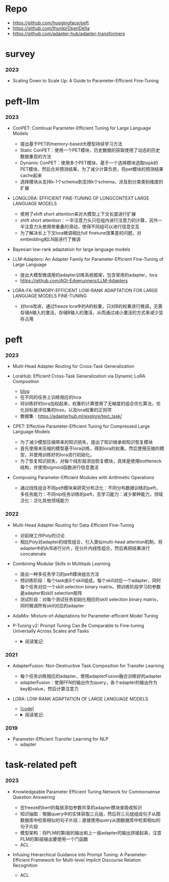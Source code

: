 

# Repo

- https://github.com/huggingface/peft
- https://github.com/thunlp/OpenDelta
- https://github.com/adapter-hub/adapter-transformers



# survey

### 2023
- Scaling Down to Scale Up: A Guide to Parameter-Efficient Fine-Tuning



# peft-llm

### 2023

- ConPET: Continual Parameter-Efficient Tuning for Large Language Models
  - 提出基于PET的memory-based大模型持续学习方法
  - Static ConPET：使用一个PET模块，历史数据的获取使用了动态的历史数据重现的方法
  - Dynamic ConPET：使用多个PET模块，基于一个选择模块选取topk的PET模块，然后合并预测结果，为了减少计算负担，将pet模块的预测结果cache起来
  - 选择模块从支持k-1个schema到支持k个schema，涉及到分类类别维度的扩展

- LONGLORA: EFFICIENT FINE-TUNING OF LONGCONTEXT LARGE LANGUAGE MODELS
  - 使用了shift short attention来对大模型上下文长度进行扩展
  - shift short attention：一半注意力头只在组内进行注意力的计算，另外一半注意力头使用带重叠的滑动，使得不同组可以进行信息交互
  - 为了解决长上下文lora微调相比full finetune效果差的问题，对embedding和LN层进行了微调

- Bayesian low-rank adaptation for large language models

- LLM-Adapters: An Adapter Family for Parameter-Efficient Fine-Tuning of Large Language
  - 提出大模型微调用的adapter训练系统框架，包含常用的adapter，lora
  - https://github.com/AGI-Edgerunners/LLM-Adapters

- LORA-FA: MEMORY-EFFICIENT LOW-RANK ADAPTATION FOR LARGE LANGUAGE MODELS FINE-TUNING
  - 对lora改进，通过freeze lora中的A的权重，只对B的权重进行微调，无需存储A输入的激活，存储B输入的激活，从而通过减小激活的方式来减少显存占用


# peft

### 2023

- Multi-Head Adapter Routing for Cross-Task Generalization

- LoraHub: Efficient Cross-Task Generalization via Dynamic LoRA Composition
  - [blog](https://mp.weixin.qq.com/s/QlTxcwdtOt8NizqqBzo6yg)
  - 在不同的任务上训练相应的lora
  - 将训练好的lora加权起来，权重的计算使用了无梯度的组合优化算法，优化目标是评估集的loss，以及lora权重的正则项
  - 数据集：https://adapterhub.ml/explore/text_task/

- CPET: Effective Parameter-Efficient Tuning for Compressed Large Language Models
  - 为了减少模型压缩带来的知识损失，提出了知识继承和知识恢复模块
  - 首先使用未压缩的模型基于lora训练，得到lora的权重。然后使用压缩的模型，并使用训练好的lora进行初始化。
  - 为了恢复知识损失，对每个线形层添加恢复模块，具体是使用bottleneck结构，并使用sigmoid函数进行信息激活

- Composing Parameter-Efficient Modules with Arithmetic Operations
  - 通过线性组合不同peft模块来研究分布泛化：不同分布数据训练的peft，多任务能力：不同nlp任务训练的peft，去学习能力：减少某种能力，领域泛化：泛化其他领域能力

### 2022

- Multi-Head Adapter Routing for Data-Efficient Fine-Tuning
  - 对前继工作Poly的讨论
  - 相比Poly对adapter的线性组合，引入类似multi-head attention机制，将adapter中的A/B进行分片，在分片内线性组合，然后再把结果进行concatenate

- Combining Modular Skills in Multitask Learning
  - 提出一种多任务学习的peft模块组合方法
  - 预训练阶段：每个task由S个skill组成，每个skill对应一个adapter，同时每个任务对应一个skill selection binary matrix。预训练阶段学习的参数是adapter和skill selection矩阵
  - 测试阶段：对每个测试任务初始化相应的skill selection binary matrix，同时微调所有skill对应的adapter

- AdaMix: Mixture-of-Adaptations for Parameter-efficient Model Tuning

- P-Tuning v2: Prompt Tuning Can Be Comparable to Fine-tuning Universally Across Scales and Tasks
  - <details>
    <summary>阅读笔记: </summary>
    - 相比P-tuning v1只在输入部分添加连续的prompt token，v2在每一层添加prompt token  <br>
    - 做抽取任务时，类似与bert做token分类，直接对每个位置的输出做分类  <br>
    - 探索：
        1）分类任务使用更少的prompt token，抽取任务使用更多的prompt
        2）先使用多任务的方式微调参数，再单个任务微调能有一定的提升
        3）在靠近输出的模型层上添加prompt token，能获得更好的效果  <br>
        4）Deep Prompt Tuning:在每一层添加prompt token,方法是先设定输入的prompt token，使用全连接层为每个token生成每层的k和v向量
    <img src="" align="middle" />
    </details>

### 2021

- AdapterFusion: Non-Destructive Task Composition for Transfer Learning
  - 每个任务训练相应的adapter，使用adapterFusion融合训练好的adapter
  - adapterFusion：使用FFN的输出作为query，各个adapter的输出作为key和value，然后计算注意力

- LORA: LOW-RANK ADAPTATION OF LARGE LANGUAGE MODELS
  - [[code]](https://github.com/microsoft/LoRA)
  - <details>
    <summary>阅读笔记: </summary>
    - 提出了一种低秩自适应的模型微调方式：freeze整个模型的参数，在每个transformer层注入可训练的秩分解矩阵来适应下游任务  <br>
    - 对self-attention中的q k v以及输出投射层进行了测试，发现在q v上添加lora层与在所有权重上添加效果相同，都取得了最好的效果  <br>
    - 随着rank的提高，模型并没有取得更好的效果，原因是low-rank已经捕获了足够的信息  <br>
    - 低秩矩阵与相应的模型层的权重呈现很强的相关性 <br>
    <img src="./assets/lora.jpg" align="middle" />
    </details>

### 2019

- Parameter-Efficient Transfer Learning for NLP
  - adapter

# task-related peft

### 2023
- Knowledgeable Parameter Efficient Tuning Network for Commonsense Question Answering
  - 在freeze的bert的每层添加参数共享的adapter模块来吸收知识
  - 知识抽取：根据query中的实体获取三元组，然后将三元组组成句子从图数据库中检索相似的句子片段；直接使用query从图数据库中检索相似的句子片段
  - 模型架构：将PLM的第l层的输出和上一层adapter的输出拼接起来，注意PLM的第l层输出要使用一个门函数
  - ACL

- Infusing Hierarchical Guidance into Prompt Tuning: A Parameter-Efficient Framework for Multi-level Implicit Discourse Relation Recognition
  - ACL